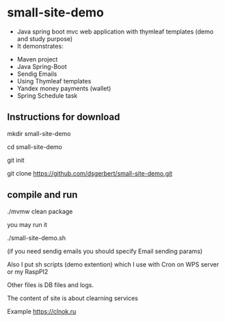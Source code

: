 small-site-demo
===============

* Java spring boot mvc web application with thymleaf templates (demo and study purpose)
* It demonstrates:
+ Maven project
+ Java Spring-Boot
+ Sendig Emails
+ Using Thymleaf templates
+ Yandex money payments (wallet)
+ Spring Schedule task

Instructions for download
-------------------------

mkdir small-site-demo

cd small-site-demo

git init

git clone https://github.com/dsgerbert/small-site-demo.git

compile and run
---------------

./mvmw clean package

you may run it

./small-site-demo.sh

(if you need sendig emails you should specify Email sending params)

Also I put sh scripts (demo extention) which I use with Cron on WPS server or my RaspPI2

Other files is DB files and logs.

The content of site is about clearning services

Example https://clnok.ru
